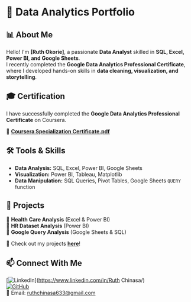 # 🚀 Data Analytics Portfolio  
## 📊 About Me  
Hello! I'm **[Ruth Okorie]**, a passionate **Data Analyst** skilled in **SQL, Excel, Power BI, and Google Sheets**.  
I recently completed the **Google Data Analytics Professional Certificate**, where I developed hands-on skills in **data cleaning, visualization, and storytelling**.

## 🎓 Certification  
I have successfully completed the **Google Data Analytics Professional Certificate** on Coursera.  

📜 **[Coursera Specialization Certificate.pdf](https://github.com/user-attachments/files/18646268/Coursera.Specialization.Certificate.pdf)** 
 
## 🛠️ Tools & Skills  
- **Data Analysis:** SQL, Excel, Power BI, Google Sheets  
- **Visualization:** Power BI, Tableau, Matplotlib  
- **Data Manipulation:** SQL Queries, Pivot Tables, Google Sheets `QUERY` function  

## 📂 Projects  
🔹 **Health Care Analysis** (Excel & Power BI)  
🔹 **HR Dataset Analysis** (Power BI)  
🔹 **Google Query Analysis** (Google Sheets & SQL)  

📌 Check out my projects **[here](https://github.com/RuthOkorie?tab=repositories)**!  

## 📫 Connect With Me  
[![LinkedIn](https://img.shields.io/badge/LinkedIn-Connect-blue?logo=linkedin)](https://www.linkedin.com/in/Ruth Chinasa/)  
[![GitHub](https://img.shields.io/badge/GitHub-Follow-black?logo=github)](https://github.com/RuthOkorie)  
📧 Email: [ruthchinasa633@gmail.com](mailto:ruthchinasa633@gmail.com)


